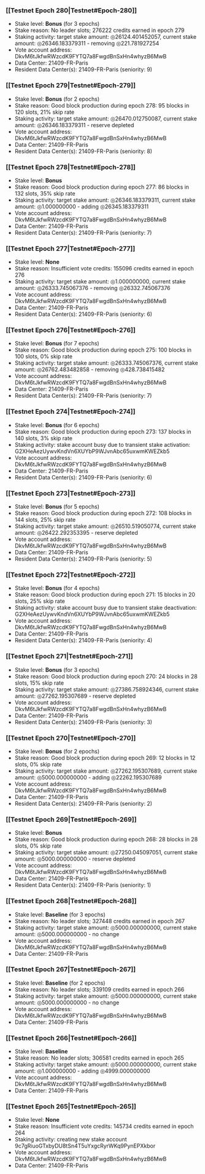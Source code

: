### [[Testnet Epoch 280|Testnet#Epoch-280]]
* Stake level: **Bonus** (for 3 epochs)
* Stake reason: No leader slots; 276222 credits earned in epoch 279
* Staking activity: target stake amount: ◎26124.401452057, current stake amount: ◎26346.183379311 - removing ◎221.781927254
* Vote account address: DkvM6tJkfwRWzcdK9FYTQ7a8FwgdBnSxHn4whyzB6MwB
* Data Center: 21409-FR-Paris
* Resident Data Center(s): 21409-FR-Paris (seniority: 9)
### [[Testnet Epoch 279|Testnet#Epoch-279]]
* Stake level: **Bonus** (for 2 epochs)
* Stake reason: Good block production during epoch 278: 95 blocks in 120 slots, 21% skip rate
* Staking activity: target stake amount: ◎26470.012750087, current stake amount: ◎26346.183379311 - reserve depleted
* Vote account address: DkvM6tJkfwRWzcdK9FYTQ7a8FwgdBnSxHn4whyzB6MwB
* Data Center: 21409-FR-Paris
* Resident Data Center(s): 21409-FR-Paris (seniority: 8)
### [[Testnet Epoch 278|Testnet#Epoch-278]]
* Stake level: **Bonus**
* Stake reason: Good block production during epoch 277: 86 blocks in 132 slots, 35% skip rate
* Staking activity: target stake amount: ◎26346.183379311, current stake amount: ◎1.000000000 - adding ◎26345.183379311
* Vote account address: DkvM6tJkfwRWzcdK9FYTQ7a8FwgdBnSxHn4whyzB6MwB
* Data Center: 21409-FR-Paris
* Resident Data Center(s): 21409-FR-Paris (seniority: 7)
### [[Testnet Epoch 277|Testnet#Epoch-277]]
* Stake level: **None**
* Stake reason: Insufficient vote credits: 155096 credits earned in epoch 276
* Staking activity: target stake amount: ◎1.000000000, current stake amount: ◎26333.745067376 - removing ◎26332.745067376
* Vote account address: DkvM6tJkfwRWzcdK9FYTQ7a8FwgdBnSxHn4whyzB6MwB
* Data Center: 21409-FR-Paris
* Resident Data Center(s): 21409-FR-Paris (seniority: 6)
### [[Testnet Epoch 276|Testnet#Epoch-276]]
* Stake level: **Bonus** (for 7 epochs)
* Stake reason: Good block production during epoch 275: 100 blocks in 100 slots, 0% skip rate
* Staking activity: target stake amount: ◎26333.745067376, current stake amount: ◎26762.483482858 - removing ◎428.738415482
* Vote account address: DkvM6tJkfwRWzcdK9FYTQ7a8FwgdBnSxHn4whyzB6MwB
* Data Center: 21409-FR-Paris
* Resident Data Center(s): 21409-FR-Paris (seniority: 7)
### [[Testnet Epoch 274|Testnet#Epoch-274]]
* Stake level: **Bonus** (for 6 epochs)
* Stake reason: Good block production during epoch 273: 137 blocks in 140 slots, 3% skip rate
* Staking activity: stake account busy due to transient stake activation: G2XHeAezUywvKndVn6XUYbP9WJvnAbc65uxwmKWEZkb5
* Vote account address: DkvM6tJkfwRWzcdK9FYTQ7a8FwgdBnSxHn4whyzB6MwB
* Data Center: 21409-FR-Paris
* Resident Data Center(s): 21409-FR-Paris (seniority: 6)
### [[Testnet Epoch 273|Testnet#Epoch-273]]
* Stake level: **Bonus** (for 5 epochs)
* Stake reason: Good block production during epoch 272: 108 blocks in 144 slots, 25% skip rate
* Staking activity: target stake amount: ◎26510.519050774, current stake amount: ◎26422.292353395 - reserve depleted
* Vote account address: DkvM6tJkfwRWzcdK9FYTQ7a8FwgdBnSxHn4whyzB6MwB
* Data Center: 21409-FR-Paris
* Resident Data Center(s): 21409-FR-Paris (seniority: 5)
### [[Testnet Epoch 272|Testnet#Epoch-272]]
* Stake level: **Bonus** (for 4 epochs)
* Stake reason: Good block production during epoch 271: 15 blocks in 20 slots, 25% skip rate
* Staking activity: stake account busy due to transient stake deactivation: G2XHeAezUywvKndVn6XUYbP9WJvnAbc65uxwmKWEZkb5
* Vote account address: DkvM6tJkfwRWzcdK9FYTQ7a8FwgdBnSxHn4whyzB6MwB
* Data Center: 21409-FR-Paris
* Resident Data Center(s): 21409-FR-Paris (seniority: 4)
### [[Testnet Epoch 271|Testnet#Epoch-271]]
* Stake level: **Bonus** (for 3 epochs)
* Stake reason: Good block production during epoch 270: 24 blocks in 28 slots, 15% skip rate
* Staking activity: target stake amount: ◎27386.758924346, current stake amount: ◎27262.195307689 - reserve depleted
* Vote account address: DkvM6tJkfwRWzcdK9FYTQ7a8FwgdBnSxHn4whyzB6MwB
* Data Center: 21409-FR-Paris
* Resident Data Center(s): 21409-FR-Paris (seniority: 3)
### [[Testnet Epoch 270|Testnet#Epoch-270]]
* Stake level: **Bonus** (for 2 epochs)
* Stake reason: Good block production during epoch 269: 12 blocks in 12 slots, 0% skip rate
* Staking activity: target stake amount: ◎27262.195307689, current stake amount: ◎5000.000000000 - adding ◎22262.195307689
* Vote account address: DkvM6tJkfwRWzcdK9FYTQ7a8FwgdBnSxHn4whyzB6MwB
* Data Center: 21409-FR-Paris
* Resident Data Center(s): 21409-FR-Paris (seniority: 2)
### [[Testnet Epoch 269|Testnet#Epoch-269]]
* Stake level: **Bonus**
* Stake reason: Good block production during epoch 268: 28 blocks in 28 slots, 0% skip rate
* Staking activity: target stake amount: ◎27250.045097051, current stake amount: ◎5000.000000000 - reserve depleted
* Vote account address: DkvM6tJkfwRWzcdK9FYTQ7a8FwgdBnSxHn4whyzB6MwB
* Data Center: 21409-FR-Paris
* Resident Data Center(s): 21409-FR-Paris (seniority: 1)
### [[Testnet Epoch 268|Testnet#Epoch-268]]
* Stake level: **Baseline** (for 3 epochs)
* Stake reason: No leader slots; 327448 credits earned in epoch 267
* Staking activity: target stake amount: ◎5000.000000000, current stake amount: ◎5000.000000000 - no change
* Vote account address: DkvM6tJkfwRWzcdK9FYTQ7a8FwgdBnSxHn4whyzB6MwB
* Data Center: 21409-FR-Paris
### [[Testnet Epoch 267|Testnet#Epoch-267]]
* Stake level: **Baseline** (for 2 epochs)
* Stake reason: No leader slots; 339109 credits earned in epoch 266
* Staking activity: target stake amount: ◎5000.000000000, current stake amount: ◎5000.000000000 - no change
* Vote account address: DkvM6tJkfwRWzcdK9FYTQ7a8FwgdBnSxHn4whyzB6MwB
* Data Center: 21409-FR-Paris
### [[Testnet Epoch 266|Testnet#Epoch-266]]
* Stake level: **Baseline**
* Stake reason: No leader slots; 306581 credits earned in epoch 265
* Staking activity: target stake amount: ◎5000.000000000, current stake amount: ◎1.000000000 - adding ◎4999.000000000
* Vote account address: DkvM6tJkfwRWzcdK9FYTQ7a8FwgdBnSxHn4whyzB6MwB
* Data Center: 21409-FR-Paris
### [[Testnet Epoch 265|Testnet#Epoch-265]]
* Stake level: **None**
* Stake reason: Insufficient vote credits: 145734 credits earned in epoch 264
* Staking activity: creating new stake account 9c7gRiuoGTxbyDU8tSn4T5uYxgcRyrWKq9PynEPXkbor
* Vote account address: DkvM6tJkfwRWzcdK9FYTQ7a8FwgdBnSxHn4whyzB6MwB
* Data Center: 21409-FR-Paris